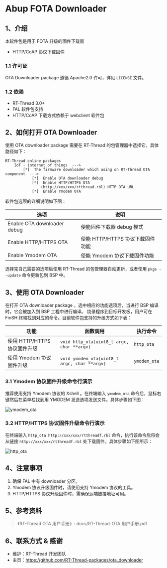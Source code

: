 # Abup FOTA Downloader

## 1、介绍

本软件包是用于 FOTA 升级的固件下载器

 - HTTP/CoAP 协议下载固件

### 1.1 许可证

OTA Downloader package 遵循 Apache2.0 许可，详见 `LICENSE` 文件。

### 1.2 依赖

- RT-Thread 3.0+
- FAL 软件包支持
- HTTP/CoAP 下载方式依赖于 webclient 软件包

## 2、如何打开 OTA Downloader

使用 OTA downloader package 需要在 RT-Thread 的包管理器中选择它，具体路径如下：

```
RT-Thread online packages
    IoT - internet of things  --->
        [*]  The firmware downloader which using on RT-Thread OTA component  --->
            [*]  Enable OTA downloader debug
            [*]  Enable HTTP/HTTPS OTA
                (http://xxx/xxx/rtthread.rbl) HTTP OTA URL
            [*]  Enable Ymodem OTA
```

软件包选项的详细说明如下图：

| 选项 | 说明 |
|-|-|
| Enable OTA downloader debug | 使能固件下载器 debug 模式 |
| Enable HTTP/HTTPS OTA | 使能 HTTP/HTTPS 协议下载固件功能 |
| Enable Ymodem OTA | 使能 Ymodem 协议下载固件功能 |

选择完自己需要的选项后使用 RT-Thread 的包管理器自动更新，或者使用 `pkgs --update` 命令更新包到 BSP 中。

## 3、使用 OTA Downloader

在打开 OTA downloader package ，选中相应的功能选项后，当进行 BSP 编译时，它会被加入到 BSP 工程中进行编译。
烧录程序到目标开发板，用户可在 FinSH 终端找到对应的命令。目前软件包支持的升级方式如下表：

| 功能 | 函数调用 | 执行命令 |
|---|---|---|
| 使用 HTTP/HTTPS 协议固件升级 | `void http_ota(uint8_t argc, char **argv)` | `http_ota` |
| 使用 Ymodem 协议固件升级 | `void ymodem_ota(uint8_t argc, char **argv)` | `ymodem_ota` |

### 3.1 Ymodem 协议固件升级命令行演示

推荐使用支持 Ymodem 协议的 Xshell 。在终端输入 `ymodem_ota` 命令后，鼠标右键然后在菜单栏找到用 YMODEM 发送选项发送文件。具体步骤如下图：

![ymodem_ota](docs/figures/ymodem_ota.png)

### 3.2 HTTP/HTTPS 协议固件升级命令行演示

在终端输入 `http_ota http://xxx/xxx/rtthreadf.rbl` 命令，执行该命令后将会从链接 `http://xxx/xxx/rtthreadf.rbl` 处下载固件。具体步骤如下图所示：

![http_ota](docs/figures/http_ota.png)

## 4、注意事项

 1. 确保 FAL 中有 downloader 分区。
 2. Ymodem 协议升级固件时，请使用支持 Ymodem 协议的工具。
 3. HTTP/HTTPS 协议升级固件时，需确保远端链接地址可用。

## 5、参考资料

> 《RT-Thread OTA 用户手册》: docs/RT-Thread-OTA 用户手册.pdf

## 6、联系方式 & 感谢

* 维护：RT-Thread 开发团队
* 主页：https://github.com/RT-Thread-packages/ota_downloader
